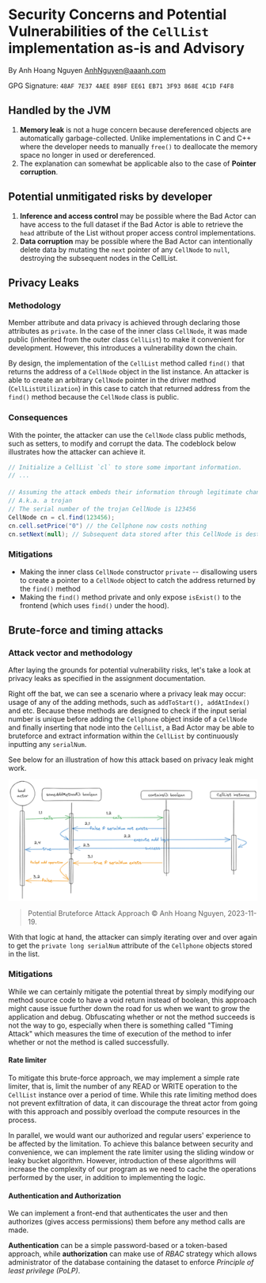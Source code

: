 # Security Concerns and Potential Vulnerabilities of the `CellList` implementation as-is and Advisory

By Anh Hoang Nguyen <AnhNguyen@aaanh.com>

GPG Signature: `48AF 7E37 4AEE 898F EE61 EB71 3F93 868E 4C1D F4F8`

## Handled by the JVM

1. **Memory leak** is not a huge concern because dereferenced objects are automatically garbage-collected. Unlike implementations in C and C++ where the developer needs to manually `free()` to deallocate the memory space no longer in used or dereferenced.
2. The explanation can somewhat be applicable also to the case of **Pointer corruption**.

## Potential unmitigated risks by developer

1. **Inference and access control** may be possible where the Bad Actor can have access to the full dataset if the Bad Actor is able to retrieve the `head` attribute of the List without proper access control implementations.
2. **Data corruption** may be possible where the Bad Actor can intentionally delete data by mutating the `next` pointer of any `CellNode` to `null`, destroying the subsequent nodes in the CellList.

## Privacy Leaks

### Methodology

Member attribute and data privacy is achieved through declaring those attributes as `private`. In the case of the inner class `CellNode`, it was made public (inherited from the outer class `CellList`) to make it convenient for development. However, this introduces a vulnerability down the chain.

By design, the implementation of the `CellList` method called `find()` that returns the address of a `CellNode` object in the list instance. An attacker is able to create an arbitrary `CellNode` pointer in the driver method (`CellListUtilization`) in this case to catch that returned address from the `find()` method because the `CellNode` class is public.

### Consequences

With the pointer, the attacker can use the `CellNode` class public methods, such as setters, to modify and corrupt the data. The codeblock below illustrates how the attacker can achieve it.

```java
// Initialize a CellList `cl` to store some important information.
// ...

// Assuming the attack embeds their information through legitimate channels.
// A.k.a. a trojan
// The serial number of the trojan CellNode is 123456
CellNode cn = cl.find(123456);
cn.cell.setPrice("0") // the Cellphone now costs nothing
cn.setNext(null); // Subsequent data stored after this CellNode is destroyed

```

### Mitigations

- Making the inner class `CellNode` constructor `private` -- disallowing users to create a pointer to a `CellNode` object to catch the address returned by the `find()` method
- Making the `find()` method private and only expose `isExist()` to the frontend (which uses `find()` under the hood).

## Brute-force and timing attacks

### Attack vector and methodology

After laying the grounds for potential vulnerability risks, let's take a look at privacy leaks as specified in the assignment documentation.

Right off the bat, we can see a scenario where a privacy leak may occur: usage of any of the adding methods, such as `addToStart(), addAtIndex()` and etc. Because these methods are designed to check if the input serial number is unique before adding the `Cellphone` object inside of a `CellNode` and finally inserting that node into the `CellList`, a Bad Actor may be able to bruteforce and extract information within the `CellList` by continuously inputting any `serialNum`.

See below for an illustration of how this attack based on privacy leak might work.

![](privacy-leak-attack.png)

> Potential Bruteforce Attack Approach &copy; Anh Hoang Nguyen, 2023-11-19.

With that logic at hand, the attacker can simply iterating over and over again to get the `private long serialNum` attribute of the `Cellphone` objects stored in the list.

### Mitigations

While we can certainly mitigate the potential threat by simply modifying our method source code to have a void return instead of boolean, this approach might cause issue further down the road for us when we want to grow the application and debug. Obfuscating whether or not the method succeeds is not the way to go, especially when there is something called "Timing Attack" which measures the time of execution of the method to infer whether or not the method is called successfully.

#### Rate limiter

To mitigate this brute-force approach, we may implement a simple rate limiter, that is, limit the number of any READ or WRITE operation to the `CellList` instance over a period of time. While this rate limiting method does not prevent exfiltration of data, it can discourage the threat actor from going with this approach and possibly overload the compute resources in the process.

In parallel, we would want our authorized and regular users' experience to be affected by the limitation. To achieve this balance between security and convenience, we can implement the rate limiter using the sliding window or leaky bucket algorithm. However, introduction of these algorithms will increase the complexity of our program as we need to cache the operations performed by the user, in addition to implementing the logic.

#### Authentication and Authorization

We can implement a front-end that authenticates the user and then authorizes (gives access permissions) them before any method calls are made.

**Authentication** can be a simple password-based or a token-based approach, while **authorization** can make use of _RBAC_ strategy which allows administrator of the database containing the dataset to enforce _Principle of least privilege (PoLP)_.
